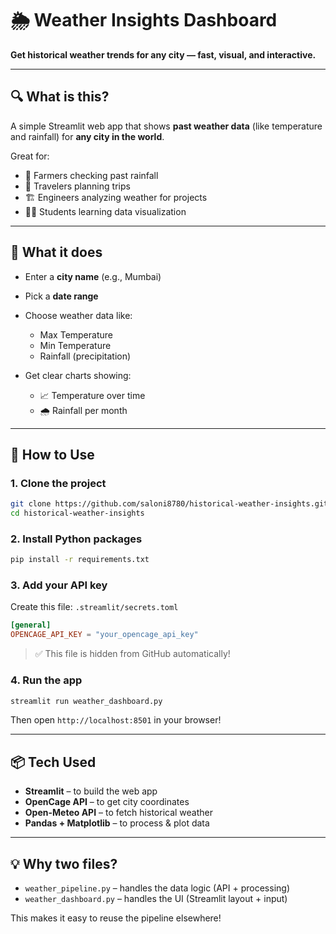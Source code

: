 # 🌦️ Weather Insights Dashboard

**Get historical weather trends for any city — fast, visual, and interactive.**

---

## 🔍 What is this?

A simple Streamlit web app that shows **past weather data** (like temperature and rainfall) for **any city in the world**.

Great for:

* 🌱 Farmers checking past rainfall
* 🧳 Travelers planning trips
* 🏗️ Engineers analyzing weather for projects
* 🧑‍🏫 Students learning data visualization

---

## 🎯 What it does

* Enter a **city name** (e.g., Mumbai)
* Pick a **date range**
* Choose weather data like:

  * Max Temperature
  * Min Temperature
  * Rainfall (precipitation)
* Get clear charts showing:

  * 📈 Temperature over time
  * 🌧️ Rainfall per month

---

## 🧩 How to Use

### 1. Clone the project

```bash
git clone https://github.com/saloni8780/historical-weather-insights.git
cd historical-weather-insights
```

### 2. Install Python packages

```bash
pip install -r requirements.txt
```

### 3. Add your API key

Create this file: `.streamlit/secrets.toml`

```toml
[general]
OPENCAGE_API_KEY = "your_opencage_api_key"
```

> ✅ This file is hidden from GitHub automatically!

### 4. Run the app

```bash
streamlit run weather_dashboard.py
```

Then open `http://localhost:8501` in your browser!

---

## 📦 Tech Used

* **Streamlit** – to build the web app
* **OpenCage API** – to get city coordinates
* **Open-Meteo API** – to fetch historical weather
* **Pandas + Matplotlib** – to process & plot data

---

## 💡 Why two files?

* `weather_pipeline.py` – handles the data logic (API + processing)
* `weather_dashboard.py` – handles the UI (Streamlit layout + input)

This makes it easy to reuse the pipeline elsewhere!
